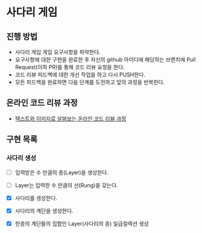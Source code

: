 # 사다리 게임
## 진행 방법
* 사다리 게임 게임 요구사항을 파악한다.
* 요구사항에 대한 구현을 완료한 후 자신의 github 아이디에 해당하는 브랜치에 Pull Request(이하 PR)를 통해 코드 리뷰 요청을 한다.
* 코드 리뷰 피드백에 대한 개선 작업을 하고 다시 PUSH한다.
* 모든 피드백을 완료하면 다음 단계를 도전하고 앞의 과정을 반복한다.

## 온라인 코드 리뷰 과정
* [텍스트와 이미지로 살펴보는 온라인 코드 리뷰 과정](https://github.com/nextstep-step/nextstep-docs/tree/master/codereview)


## 구현 목록
### 사다리 생성
- [ ] 입력받은 수 만큼의 층(Layer)을 생성한다.
- [ ] Layer는 입력한 수 만큼의 선(Rung)을 갖는다.
- [x] 사다리를 생성한다.
- [x] 사다리의 계단을 생성한다.
- [x] 한층의 계단들의 집합인 Layer(사다리의 층) 일급컬렉션 생성


